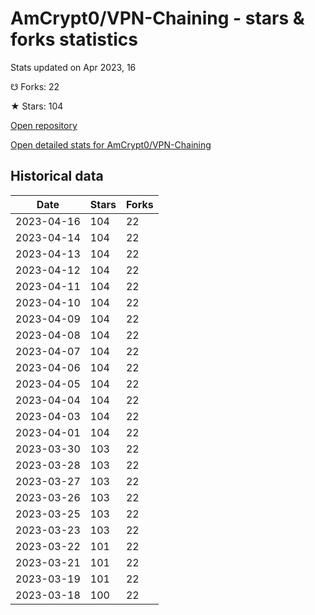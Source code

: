 # AmCrypt0/VPN-Chaining - stars & forks statistics

Stats updated on Apr 2023, 16

☋ Forks: 22

★ Stars: 104

[Open repository](https://github.com/AmCrypt0/VPN-Chaining)

[Open detailed stats for AmCrypt0/VPN-Chaining](https://reviewgithub.com/rep/AmCrypt0/VPN-Chaining)

## Historical data
| Date | Stars | Forks |
|------|-------|-------|
| 2023-04-16 | 104 | 22 | 
| 2023-04-14 | 104 | 22 | 
| 2023-04-13 | 104 | 22 | 
| 2023-04-12 | 104 | 22 | 
| 2023-04-11 | 104 | 22 | 
| 2023-04-10 | 104 | 22 | 
| 2023-04-09 | 104 | 22 | 
| 2023-04-08 | 104 | 22 | 
| 2023-04-07 | 104 | 22 | 
| 2023-04-06 | 104 | 22 | 
| 2023-04-05 | 104 | 22 | 
| 2023-04-04 | 104 | 22 | 
| 2023-04-03 | 104 | 22 | 
| 2023-04-01 | 104 | 22 | 
| 2023-03-30 | 103 | 22 | 
| 2023-03-28 | 103 | 22 | 
| 2023-03-27 | 103 | 22 | 
| 2023-03-26 | 103 | 22 | 
| 2023-03-25 | 103 | 22 | 
| 2023-03-23 | 103 | 22 | 
| 2023-03-22 | 101 | 22 | 
| 2023-03-21 | 101 | 22 | 
| 2023-03-19 | 101 | 22 | 
| 2023-03-18 | 100 | 22 | 

